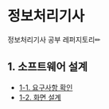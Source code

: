 # 정보처리기사 
정보처리기사 공부 레퍼지토리✏

## 1. 소프트웨어 설계
- [1-1. 요구사항 확인](https://github.com/HYEONSEONG-KIM/-/blob/main/1.%20%EC%86%8C%ED%8A%B8%EC%9B%A8%EC%96%B4%20%EC%84%A4%EA%B3%84/1.%20%EC%9A%94%EA%B5%AC%EC%82%AC%ED%95%AD%20%ED%99%95%EC%9D%B8.md)
- [1-2. 화면 설계](https://github.com/HYEONSEONG-KIM/Data-Processing-Engineer-Study/blob/main/1.%20%EC%86%8C%ED%8A%B8%EC%9B%A8%EC%96%B4%20%EC%84%A4%EA%B3%84/2.%ED%99%94%EB%A9%B4%EC%84%A4%EA%B3%84.md)